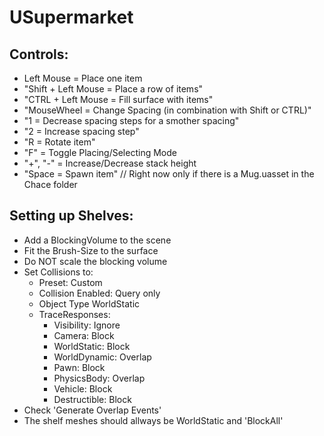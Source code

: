 # USupermarket

## Controls:
- Left Mouse = Place one item
- "Shift + Left Mouse = Place a row of items"
- "CTRL + Left Mouse = Fill surface with items"
- "MouseWheel = Change Spacing (in combination with Shift or CTRL)"
- "1 = Decrease spacing steps for a smother spacing"
- "2 = Increase spacing step"
- "R = Rotate item"
- "F" = Toggle Placing/Selecting Mode
- "+", "-" = Increase/Decrease stack height
- "Space = Spawn item" // Right now only if there is a Mug.uasset in the Chace folder

## Setting up Shelves:
- Add a BlockingVolume to the scene
- Fit the Brush-Size to the surface
- Do NOT scale the blocking volume
- Set Collisions to: 
	- Preset: Custom
	- Collision Enabled: Query only
	- Object Type WorldStatic
	- TraceResponses:
		- Visibility: Ignore
		- Camera: Block
		- WorldStatic: Block
		- WorldDynamic: Overlap
		- Pawn: Block
		- PhysicsBody: Overlap
		- Vehicle: Block
		- Destructible: Block
- Check 'Generate Overlap Events'
- The shelf meshes should allways be WorldStatic and 'BlockAll'

